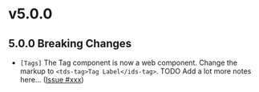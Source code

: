 # v5.0.0

## 5.0.0 Breaking Changes

- `[Tags]` The Tag component is now a web component. Change the markup to `<tds-tag>Tag Label</ids-tag>`. TODO Add a lot more notes here... ([Issue #xxx](https://github.com/infor-design/enterprise/issues/xxx))
